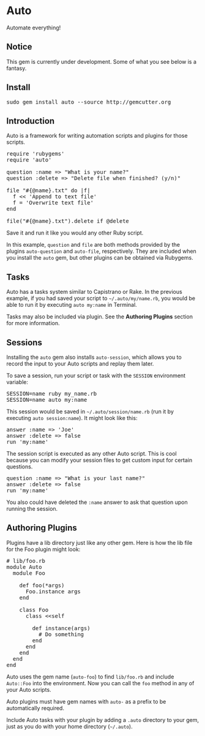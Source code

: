 Auto
====

Automate everything!

Notice
------

This gem is currently under development. Some of what you see below is a fantasy.

Install
-------

<pre>
sudo gem install auto --source http://gemcutter.org
</pre>

Introduction
------------

Auto is a framework for writing automation scripts and plugins for those scripts.

<pre>
require 'rubygems'
require 'auto'

question :name => "What is your name?"
question :delete => "Delete file when finished? (y/n)"

file "#{@name}.txt" do |f|
  f &lt;&lt; 'Append to text file'
  f = 'Overwrite text file'
end

file("#{@name}.txt").delete if @delete
</pre>

Save it and run it like you would any other Ruby script.

In this example, <code>question</code> and <code>file</code> are both methods provided by the plugins <code>auto-question</code> and <code>auto-file</code>, respectively. They are included when you install the <code>auto</code> gem, but other plugins can be obtained via Rubygems.

Tasks
-----

Auto has a tasks system similar to Capistrano or Rake. In the previous example, if you had saved your script to <code>~/.auto/my/name.rb</code>, you would be able to run it by executing <code>auto my:name</code> in Terminal.

Tasks may also be included via plugin. See the **Authoring Plugins** section for more information.

Sessions
--------

Installing the <code>auto</code> gem also installs <code>auto-session</code>, which allows you to record the input to your Auto scripts and replay them later.

To save a session, run your script or task with the <code>SESSION</code> environment variable:

<pre>
SESSION=name ruby my_name.rb
SESSION=name auto my:name
</pre>

This session would be saved in <code>~/.auto/session/name.rb</code> (run it by executing <code>auto session:name</code>). It might look like this:

<pre>
answer :name => 'Joe'
answer :delete => false
run 'my:name'
</pre>

The session script is executed as any other Auto script. This is cool because you can modify your session files to get custom input for certain questions.

<pre>
question :name => "What is your last name?"
answer :delete => false
run 'my:name'
</pre>

You also could have deleted the <code>:name</code> answer to ask that question upon running the session.

Authoring Plugins
-----------------

Plugins have a lib directory just like any other gem. Here is how the lib file for the Foo plugin might look:

<pre>
# lib/foo.rb
module Auto
  module Foo

    def foo(*args)
      Foo.instance args
    end

    class Foo
      class &lt;&lt;self
      
        def instance(args)
          # Do something
        end
      end
    end
  end
end
</pre>

Auto uses the gem name (<code>auto-foo</code>) to find <code>lib/foo.rb</code> and include <code>Auto::Foo</code> into the environment. Now you can call the <code>foo</code> method in any of your Auto scripts.

Auto plugins must have gem names with <code>auto-</code> as a prefix to be automatically required.

Include Auto tasks with your plugin by adding a <code>.auto</code> directory to your gem, just as you do with your home directory (<code>~/.auto</code>).